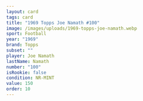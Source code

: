 ```yaml
---
layout: card
tags: card
title: "1969 Topps Joe Namath #100"
image: /images/uploads/1969-topps-joe-namath.webp
sport: Football
year: "1969"
brand: Topps
subset: ""
player: Joe Namath
lastName: Namath
number: "100"
isRookie: false
condition: NR-MINT
value: 150
order: 10
---
```

